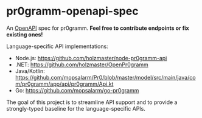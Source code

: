 # pr0gramm-openapi-spec
An [OpenAPI](https://swagger.io/specification) spec for pr0gramm. **Feel free to contribute endpoints or fix existing ones!**

Language-specific API implementations:
- Node.js: https://github.com/holzmaster/node-pr0gramm-api
- .NET: https://github.com/holzmaster/OpenPr0gramm
- Java/Kotlin: https://github.com/mopsalarm/Pr0/blob/master/model/src/main/java/com/pr0gramm/app/api/pr0gramm/Api.kt
- Go: https://github.com/mopsalarm/go-pr0gramm

The goal of this project is to streamline API support and to provide a strongly-typed baseline for the language-specific APIs.
